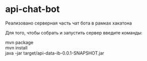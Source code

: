 # api-chat-bot
Реализовано серверная часть чат бота в рамках хакатона

Для того, чтобы собрать и запустить сервер введите команды:


mvn package <br/>
mvn install <br/>
java -jar target/api-data-ib-0.0.1-SNAPSHOT.jar
